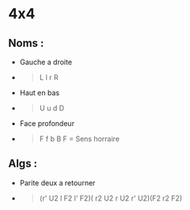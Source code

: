 # 4x4
## Noms :
* Gauche a droite 
 * > L l r R
* Haut en bas
 * > U u d D
* Face profondeur 
 * > F f b B
F = Sens horraire 
## Algs : 
* Parite deux a retourner 
 * > (r' U2 l F2 l' F2)( r2 U2 r U2 r' U2)(F2 r2 F2)
